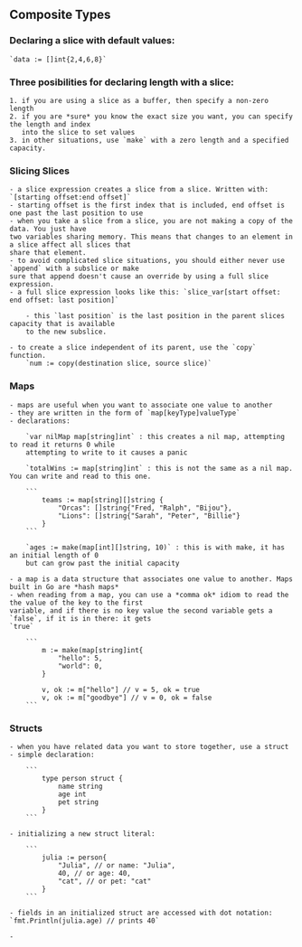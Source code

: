 ## Composite Types

### Declaring a slice with default values:
    `data := []int{2,4,6,8}`

### Three posibilities for declaring length with a slice:

    1. if you are using a slice as a buffer, then specify a non-zero length
    2. if you are *sure* you know the exact size you want, you can specify the length and index
       into the slice to set values
    3. in other situations, use `make` with a zero length and a specified capacity.

### Slicing Slices

    - a slice expression creates a slice from a slice. Written with: `[starting offset:end offset]`
    - starting offset is the first index that is included, end offset is one past the last position to use
    - when you take a slice from a slice, you are not making a copy of the data. You just have
    two variables sharing memory. This means that changes to an element in a slice affect all slices that
    share that element. 
    - to avoid complicated slice situations, you should either never use `append` with a subslice or make
    sure that append doesn't cause an override by using a full slice expression. 
    - a full slice expression looks like this: `slice_var[start offset: end offset: last position]`

        - this `last position` is the last position in the parent slices capacity that is available
        to the new subslice. 

    - to create a slice independent of its parent, use the `copy` function. 
        `num := copy(destination slice, source slice)`

### Maps

    - maps are useful when you want to associate one value to another
    - they are written in the form of `map[keyType]valueType` 
    - declarations:

        `var nilMap map[string]int` : this creates a nil map, attempting to read it returns 0 while
        attempting to write to it causes a panic

        `totalWins := map[string]int` : this is not the same as a nil map. You can write and read to this one.

        ```
            teams := map[string][]string {
                "Orcas": []string{"Fred, "Ralph", "Bijou"},
                "Lions": []string{"Sarah", "Peter", "Billie"}
            }
        ```

        `ages := make(map[int][]string, 10)` : this is with make, it has an initial length of 0
        but can grow past the initial capacity

    - a map is a data structure that associates one value to another. Maps built in Go are *hash maps* 
    - when reading from a map, you can use a *comma ok* idiom to read the the value of the key to the first
    variable, and if there is no key value the second variable gets a `false`, if it is in there: it gets 
    `true`

        ```
            m := make(map[string]int{
                "hello": 5,
                "world": 0,
            }

            v, ok := m["hello"] // v = 5, ok = true
            v, ok := m["goodbye"] // v = 0, ok = false
        ```

### Structs

    - when you have related data you want to store together, use a struct
    - simple declaration:

        ```
            type person struct {
                name string
                age int
                pet string
            }
        ``` 
    
    - initializing a new struct literal:
    
        ```
            julia := person{
                "Julia", // or name: "Julia",
                40, // or age: 40,
                "cat", // or pet: "cat"
            }
        ```

    - fields in an initialized struct are accessed with dot notation: `fmt.Println(julia.age) // prints 40`

    - 
